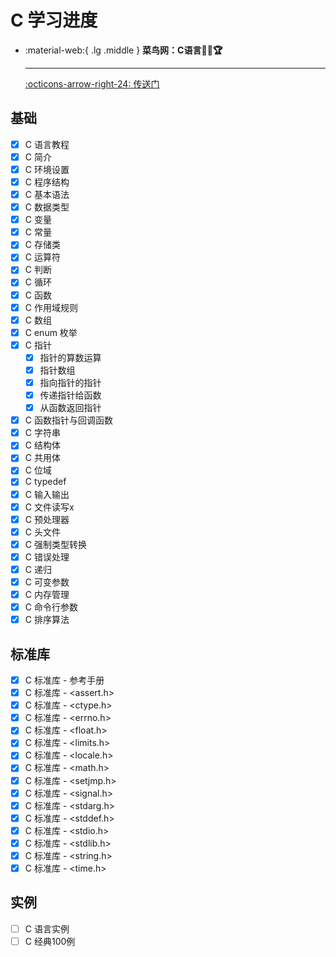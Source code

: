 # C 学习进度

<div class="grid cards" markdown>

-   :material-web:{ .lg .middle } __菜鸟网：C语言🎯✅🏆__

    ---

    [:octicons-arrow-right-24: <a href="https://www.runoob.com/cprogramming/c-tutorial.html" target="_blank"> 传送门 </a>](#)

</div>

## 基础
- [x] C 语言教程
- [x] C 简介
- [x] C 环境设置
- [x] C 程序结构
- [x] C 基本语法
- [x] C 数据类型
- [x] C 变量
- [x] C 常量
- [x] C 存储类
- [x] C 运算符
- [x] C 判断
- [x] C 循环
- [x] C 函数
- [x] C 作用域规则
- [x] C 数组
- [x] C enum 枚举
- [x] C 指针
  - [x] 指针的算数运算
  - [x] 指针数组
  - [x] 指向指针的指针
  - [x] 传递指针给函数
  - [x] 从函数返回指针
- [x] C 函数指针与回调函数
- [x] C 字符串
- [x] C 结构体
- [x] C 共用体
- [x] C 位域
- [x] C typedef
- [x] C 输入输出
- [x] C 文件读写x
- [x] C 预处理器
- [x] C 头文件
- [x] C 强制类型转换
- [x] C 错误处理
- [x] C 递归
- [x] C 可变参数
- [x] C 内存管理
- [x] C 命令行参数
- [x] C 排序算法

## 标准库
- [x] C 标准库 - 参考手册
- [x] C 标准库 - <assert.h>
- [x] C 标准库 - <ctype.h>
- [x] C 标准库 - <errno.h>
- [x] C 标准库 - <float.h>
- [x] C 标准库 - <limits.h>
- [x] C 标准库 - <locale.h>
- [x] C 标准库 - <math.h>
- [x] C 标准库 - <setjmp.h>
- [x] C 标准库 - <signal.h>
- [x] C 标准库 - <stdarg.h>
- [x] C 标准库 - <stddef.h>
- [x] C 标准库 - <stdio.h>
- [x] C 标准库 - <stdlib.h>
- [x] C 标准库 - <string.h>
- [x] C 标准库 - <time.h>

## 实例
- [ ] C 语言实例
- [ ] C 经典100例